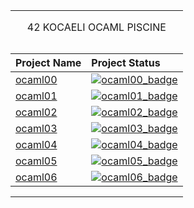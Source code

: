 <table width="100%" align="center">
<tr style="display:flex; justify-content:space-around; paddind:0;">
<td colspan="2" style="padding:0; margin:0; text-align:center;">
	<p align="center">42 KOCAELI OCAML PISCINE</p>
</td></tr>

<tr style="display:flex; justify-content:space-around; paddind:0;">
<td style="padding:0; margin:0;">

| Project Name                      | Project Status                            |
| :-                                | :-                                        |
| [ocaml00][ocaml00_tree]           | [![ocaml00_badge]][ocaml00_tree]          |
| [ocaml01][ocaml01_tree]           | [![ocaml01_badge]][ocaml01_tree]          |
| [ocaml02][ocaml02_tree]           | [![ocaml02_badge]][ocaml02_tree]          |
| [ocaml03][ocaml03_tree]           | [![ocaml03_badge]][ocaml03_tree]          |
| [ocaml04][ocaml04_tree]           | [![ocaml04_badge]][ocaml04_tree]          |
| [ocaml05][ocaml05_tree]           | [![ocaml05_badge]][ocaml05_tree]          |
| [ocaml06][ocaml06_tree]           | [![ocaml06_badge]][ocaml06_tree]          |

</td></tr>

[ocaml00_tree]: https://github.com/enes2424/42-Kocaeli-OCAML-Piscine/tree/42-Kocaeli-OCAML-1-BasicSyntaxAndSemantics-0
[ocaml00_badge]: https://custom-icon-badges.demolab.com/badge/✔%EF%B8%8E%20100%20/%20100-02b331.svg?&style=for-the-badge&color=018f27
[ocaml01_tree]: https://github.com/enes2424/42-Kocaeli-OCAML-Piscine/tree/42-Kocaeli-OCAML-2-RecursionAndNigherOrderFunctions-0
[ocaml01_badge]: https://custom-icon-badges.demolab.com/badge/✔%EF%B8%8E%20100%20/%20100-02b331.svg?&style=for-the-badge&color=018f27
[ocaml02_tree]: https://github.com/enes2424/42-Kocaeli-OCAML-Piscine/tree/42-Kocaeli-OCAML-3-PatternMatchingAndDataTypes-0
[ocaml02_badge]: https://custom-icon-badges.demolab.com/badge/✔%EF%B8%8E%20100%20/%20100-02b331.svg?&style=for-the-badge&color=018f27
[ocaml03_tree]: https://github.com/enes2424/42-Kocaeli-OCAML-Piscine/tree/42-Kocaeli-OCAML-4-OcamlsModulsLanguage-1
[ocaml03_badge]: https://custom-icon-badges.demolab.com/badge/✔%EF%B8%8E%20100%20/%20100-02b331.svg?&style=for-the-badge&color=018f27
[ocaml04_tree]: https://github.com/enes2424/42-Kocaeli-OCAML-Piscine/tree/42-Kocaeli-OCAML-5-ImperativeFeatures-1
[ocaml04_badge]: https://custom-icon-badges.demolab.com/badge/✔%EF%B8%8E%2070%20/%20100-02b331.svg?&style=for-the-badge&color=018f27
[ocaml05_tree]: https://github.com/enes2424/42-Kocaeli-OCAML-Piscine/tree/42-Kocaeli-OCAML-6-Functors-1
[ocaml05_badge]: https://custom-icon-badges.demolab.com/badge/✔%EF%B8%8E%20100%20/%20100-02b331.svg?&style=for-the-badge&color=018f27
[ocaml06_tree]: https://github.com/enes2424/42-Kocaeli-OCAML-Piscine/tree/42-Kocaeli-OCAML-7-ObjectOrientedProgramming-1
[ocaml06_badge]: https://custom-icon-badges.demolab.com/badge/✔%EF%B8%8E%2050%20/%20100-02b331.svg?&style=for-the-badge&color=018f27

</table>
